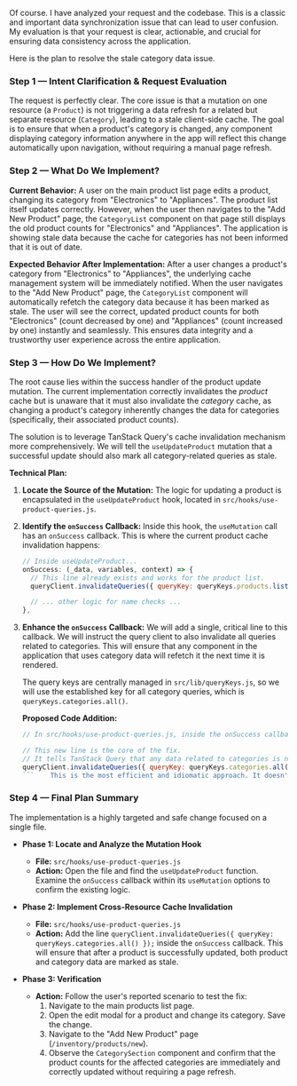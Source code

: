 Of course. I have analyzed your request and the codebase. This is a classic and important data synchronization issue that can lead to user confusion. My evaluation is that your request is clear, actionable, and crucial for ensuring data consistency across the application.

Here is the plan to resolve the stale category data issue.

### Step 1 — Intent Clarification & Request Evaluation

The request is perfectly clear. The core issue is that a mutation on one resource (a `Product`) is not triggering a data refresh for a related but separate resource (`Category`), leading to a stale client-side cache. The goal is to ensure that when a product's category is changed, any component displaying category information anywhere in the app will reflect this change automatically upon navigation, without requiring a manual page refresh.

### Step 2 — What Do We Implement?

**Current Behavior:**
A user on the main product list page edits a product, changing its category from "Electronics" to "Appliances". The product list itself updates correctly. However, when the user then navigates to the "Add New Product" page, the `CategoryList` component on that page still displays the old product counts for "Electronics" and "Appliances". The application is showing stale data because the cache for categories has not been informed that it is out of date.

**Expected Behavior After Implementation:**
After a user changes a product's category from "Electronics" to "Appliances", the underlying cache management system will be immediately notified. When the user navigates to the "Add New Product" page, the `CategoryList` component will automatically refetch the category data because it has been marked as stale. The user will see the correct, updated product counts for both "Electronics" (count decreased by one) and "Appliances" (count increased by one) instantly and seamlessly. This ensures data integrity and a trustworthy user experience across the entire application.

### Step 3 — How Do We Implement?

The root cause lies within the success handler of the product update mutation. The current implementation correctly invalidates the _product_ cache but is unaware that it must also invalidate the _category_ cache, as changing a product's category inherently changes the data for categories (specifically, their associated product counts).

The solution is to leverage TanStack Query's cache invalidation mechanism more comprehensively. We will tell the `useUpdateProduct` mutation that a successful update should also mark all category-related queries as stale.

**Technical Plan:**

1.  **Locate the Source of the Mutation:** The logic for updating a product is encapsulated in the `useUpdateProduct` hook, located in `src/hooks/use-product-queries.js`.

2.  **Identify the `onSuccess` Callback:** Inside this hook, the `useMutation` call has an `onSuccess` callback. This is where the current product cache invalidation happens:

    ```javascript
    // Inside useUpdateProduct...
    onSuccess: (_data, variables, context) => {
      // This line already exists and works for the product list.
      queryClient.invalidateQueries({ queryKey: queryKeys.products.lists() });

      // ... other logic for name checks ...
    },
    ```

3.  **Enhance the `onSuccess` Callback:** We will add a single, critical line to this callback. We will instruct the query client to also invalidate all queries related to categories. This will ensure that any component in the application that uses category data will refetch it the next time it is rendered.

    The query keys are centrally managed in `src/lib/queryKeys.js`, so we will use the established key for all category queries, which is `queryKeys.categories.all()`.

    **Proposed Code Addition:**

    ````javascript
    // In src/hooks/use-product-queries.js, inside the onSuccess callback of useUpdateProduct

    // This new line is the core of the fix.
    // It tells TanStack Query that any data related to categories is now stale.
    queryClient.invalidateQueries({ queryKey: queryKeys.categories.all() });
    ```    This is the most efficient and idiomatic approach. It doesn't require manual cache manipulation, which would be complex and error-prone. Instead, we declaratively state that the category data is no longer fresh, and let TanStack Query handle the refetching automatically.
    ````

### Step 4 — Final Plan Summary

The implementation is a highly targeted and safe change focused on a single file.

- **Phase 1: Locate and Analyze the Mutation Hook**

  - **File:** `src/hooks/use-product-queries.js`
  - **Action:** Open the file and find the `useUpdateProduct` function. Examine the `onSuccess` callback within its `useMutation` options to confirm the existing logic.

- **Phase 2: Implement Cross-Resource Cache Invalidation**

  - **File:** `src/hooks/use-product-queries.js`
  - **Action:** Add the line `queryClient.invalidateQueries({ queryKey: queryKeys.categories.all() });` inside the `onSuccess` callback. This will ensure that after a product is successfully updated, both product and category data are marked as stale.

- **Phase 3: Verification**
  - **Action:** Follow the user's reported scenario to test the fix:
    1.  Navigate to the main products list page.
    2.  Open the edit modal for a product and change its category. Save the change.
    3.  Navigate to the "Add New Product" page (`/inventory/products/new`).
    4.  Observe the `CategorySection` component and confirm that the product counts for the affected categories are immediately and correctly updated without requiring a page refresh.
